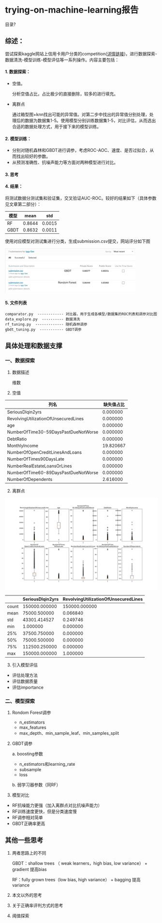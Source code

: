 # trying-on-machine-learning报告

目录?

## 综述：
尝试探索kaggle网站上信用卡用户分类的competition([详情链接](https://www.kaggle.com/c/GiveMeSomeCredit/overview))，进行数据探索-数据清洗-模型训练-模型评估等一系列操作。内容主要包括：


#### 1. 数据探索：
- 空值。

    分析空值占比，占比极少的直接删除，较多的进行填充。
    
- 离群点

    通过箱型图+knn找出可能的异常值。对第二步中找出的异常值分别处理，处理后的数据为数据集1-5。使用模型分别训练数据集1-5，对比评估，从而选出合适的数据处理方式，用于接下来的模型训练。

#### 2. 模型训练：

- 分别对随机森林和GBDT进行调参，考虑ROC-AOC、速度、是否过拟合，从而找出较好的参数。
- 从预测准确性、抗噪声能力等方面对两种模型进行对比。

#### 3. 思考


#### 4. 结果：
将测试数据分测试集和验证集，交叉验证AUC-ROC。较好的结果如下（具体参数见文章第二部分）：

| 模型 | mean | std|
| ------ | ------ | ------ |
| RF | 0.8644 | 0.0015 |
| GBDT | 0.8632 | 0.0011 |

使用对应模型对测试集进行分类，生成submission.csv提交，网站评分如下图

<img src="https://github.com/IggyGao/trying-on-machine-learning/blob/master/pictures/my_score.png?raw=true" style="zoom:50%" />

#### 5. 文件列表

    comparator.py  ------------ 对比器，用于生成各模型/数据集的ROC列表和调参对比图
    data_explore.py  ---------- 数据清洗
    rf_tuning.py  ------------- 随机森林调参 
    gbdt_tuning.py  ----------- GBDT调参  
   

## 具体处理和数据支撑

### 一、数据探索
1. 数据描述

    维数

2. 空值

|  列名     |缺失值占比|
| ------ | ------ | 
|SeriousDlqin2yrs                        | 0.000000
|RevolvingUtilizationOfUnsecuredLines     |0.000000
|age                                      |0.000000
|NumberOfTime30-59DaysPastDueNotWorse     |0.000000
|DebtRatio                                |0.000000
|MonthlyIncome                           |19.820667
|NumberOfOpenCreditLinesAndLoans         |0.000000
|NumberOfTimes90DaysLate                  |0.000000
|NumberRealEstateLoansOrLines             |0.000000
|NumberOfTime60-89DaysPastDueNotWorse     |0.000000
|NumberOfDependents                       |2.616000

2. 离群点

![avatar](https://github.com/IggyGao/trying-on-machine-learning/blob/master/pictures/overview.png?raw=true)

|           |  SeriousDlqin2yrs | RevolvingUtilizationOfUnsecuredLines  |
| ------ | ------ | ------ | 
|count  |150000.000000     |150000.000000                         |150000.000000 |  
|mean    |75000.500000      |    0.066840                          |    6.048438  | 
|std     |43301.414527       |   0.249746                           | 249.755371   |
|min     |    1.000000        |  0.000000                            |  0.000000   |
|25%     |37500.750000         | 0.000000                             | 0.029867   |
|50%     |75000.500000         | 0.000000                             | 0.154181   |
|75%    |112500.250000         | 0.000000                             | 0.559046   |
|max    |150000.000000          |1.000000                          |50708.000000   |


3. 引入模型评估
- 评估处理方法
- 评估数据质量
- 评估importance

### 二、模型探索

1. Rondom Forest调参 
    - n_estimators
    - max_features
    - max_depth、min_sample_leaf、min_samples_split
    
2. GBDT调参

    a. boosting参数
    - n_estimators和learning_rate
    - subsample
    - loss
    
    b. 弱学习器参数（同RF）
  
    
3. 模型对比

- RF抗噪能力更强（加入离群点对比抗噪声能力）
- RF训练速度更快，但是分类速度慢
- RF调参相对简单
- GBDT正确率更高

## 其他一些思考

1. 两者思路上的不同

    GBDT：shallow trees （ weak learners，high bias, low variance） +  gradient 提高bias

    RF：fully grown trees（low bias, high variance） + bagging 提高variance

2. 本文以外的思考

3. 关于正确率评判方式的思考

4. 阈值探索

